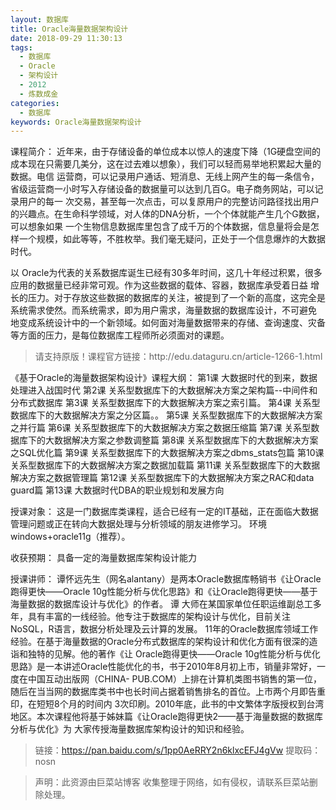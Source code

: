 ```yaml
---
layout: 数据库
title: Oracle海量数据架构设计
date: 2018-09-29 11:30:13
tags:
  - 数据库
  - Oracle
  - 架构设计
  - 2012
  - 炼数成金
categories:
  - 数据库
keywords: Oracle海量数据架构设计
---
```

课程简介：
近年来，由于存储设备的单位成本以惊人的速度下降（1G硬盘空间的成本现在只需要几美分，这在过去难以想象），我们可以轻而易举地积累起大量的数据。电信 运营商，可以记录用户通话、短消息、无线上网产生的每一条信令，省级运营商一小时写入存储设备的数据量可以达到几百G。电子商务网站，可以记录用户的每一 次交易，甚至每一次点击，可以复原用户的完整访问路径找出用户的兴趣点。在生命科学领域，对人体的DNA分析，一个个体就能产生几个G数据，可以想象如果 一个生物信息数据库里包含了成千万的个体数据，信息量将会是怎样一个规模，如此等等，不胜枚举。我们毫无疑问，正处于一个信息爆炸的大数据时代。

以 Oracle为代表的关系数据库诞生已经有30多年时间，这几十年经过积累，很多应用的数据量已经非常可观。作为这些数据的载体、容器，数据库承受着日益 增长的压力。对于存放这些数据的数据库的关注，被提到了一个新的高度，这完全是系统需求使然。而系统需求，即为用户需求，海量数据的数据库设计，不可避免 地变成系统设计中的一个新领域。如何面对海量数据带来的存储、查询速度、灾备等方面的压力，是每位数据库工程师所必须面对的课题。

<!-- more -->
<blockquote class="blockquote-center">
请支持原版！课程官方链接：http://edu.dataguru.cn/article-1266-1.html</blockquote>
</blockquote>

《基于Oracle的海量数据架构设计》课程大纲：
第1课 大数据时代的到来，数据处理进入战国时代
第2课 关系型数据库下的大数据解决方案之架构篇--中间件和分布式数据库
第3课 关系型数据库下的大数据解决方案之索引篇。
第4课 关系型数据库下的大数据解决方案之分区篇。。
第5课 关系型数据库下的大数据解决方案之并行篇
第6课 关系型数据库下的大数据解决方案之数据压缩篇
第7课 关系型数据库下的大数据解决方案之参数调整篇
第8课 关系型数据库下的大数据解决方案之SQL优化篇
第9课 关系型数据库下的大数据解决方案之dbms_stats包篇
第10课 关系型数据库下的大数据解决方案之数据加载篇
第11课 关系型数据库下的大数据解决方案之数据管理篇
第12课 关系型数据库下的大数据解决方案之RAC和data guard篇
第13课 大数据时代DBA的职业规划和发展方向


授课对象：
这是一门数据库类课程，适合已经有一定的IT基础，正在面临大数据管理问题或正在转向大数据处理与分析领域的朋友进修学习。
环境 windows+oracle11g（推荐）。

收获预期：
具备一定的海量数据库架构设计能力

授课讲师：
谭怀远先生（网名alantany）是两本Oracle数据库畅销书《让Oracle跑得更快——Oracle 10g性能分析与优化思路》和《让Oracle跑得更快——基于海量数据的数据库设计与优化》的作者。
谭 大师在某国家单位任职运维副总工多年，具有丰富的一线经验。他专注于数据库的架构设计与优化，目前关注NoSQL，R语言，数据分析处理及云计算的发展。 11年的Oracle数据库领域工作经验。在基于海量数据的Oracle分布式数据库的架构设计和优化方面有很深的造诣和独特的见解。他的著作《让 Oracle跑得更快——Oracle 10g性能分析与优化思路》是一本讲述Oracle性能优化的书，书于2010年8月初上市，销量非常好，一度在中国互动出版网（CHINA- PUB.COM）上排在计算机类图书销售的第一位，随后在当当网的数据库类书中也长时间占据着销售排名的首位。上市两个月即告重印，在短短8个月的时间内 3次印刷。2010年底，此书的中文繁体字版授权到台湾地区。本次课程他将基于姊妹篇《让Oracle跑得更快2——基于海量数据的数据库分析与优化》为 大家传授海量数据库架构设计的知识和经验。


> 链接：https://pan.baidu.com/s/1pp0AeRRY2n6klxcEFJ4gVw 提取码：nosn

<blockquote class="blockquote-center">声明：此资源由巨菜站博客 收集整理于网络，如有侵权，请联系巨菜站删除处理。</blockquote>
